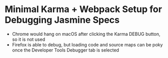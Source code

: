 Minimal Karma + Webpack Setup for Debugging Jasmine Specs
=========================================================
* Chrome would hang on macOS after clicking the Karma DEBUG button, so it is not used
* Firefox is able to debug, but loading code and source maps can be poky once the Developer Tools Debugger tab is
  selected
